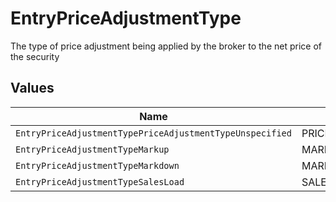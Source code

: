 # EntryPriceAdjustmentType

The type of price adjustment being applied by the broker to the net price of the security


## Values

| Name                                                     | Value                                                    |
| -------------------------------------------------------- | -------------------------------------------------------- |
| `EntryPriceAdjustmentTypePriceAdjustmentTypeUnspecified` | PRICE_ADJUSTMENT_TYPE_UNSPECIFIED                        |
| `EntryPriceAdjustmentTypeMarkup`                         | MARKUP                                                   |
| `EntryPriceAdjustmentTypeMarkdown`                       | MARKDOWN                                                 |
| `EntryPriceAdjustmentTypeSalesLoad`                      | SALES_LOAD                                               |
